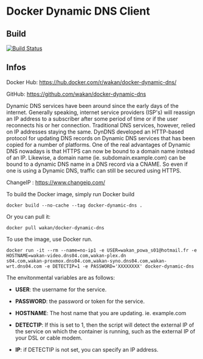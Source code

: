 Docker Dynamic DNS Client
=====

## Build
[![Build Status](https://travis-ci.org/wakan/docker-dynamic-dns.svg?branch=master)](https://travis-ci.org/wakan/docker-dynamic-dns)

## Infos

Docker Hub: https://hub.docker.com/r/wakan/docker-dynamic-dns/

GitHub: https://github.com/wakan/docker-dynamic-dns

Dynamic DNS services have been around since the early days of the internet. Generally speaking, internet service providers (ISP's) will reassign an IP address to a subscriber after some period of time or if the user reconnects his or her connection. Traditional DNS services, however, relied on IP addresses staying the same. DynDNS developed an HTTP-based protocol for updating DNS records on Dynamic DNS services that has been copied for a number of platforms.  One of the real advantages of Dynamic DNS nowadays is that HTTPS can now be bound to a domain name instead of an IP. Likewise, a domain name (ie. subdomain.example.com) can be bound to a dynamic DNS name in a DNS record via a CNAME. So even if one is using a Dynamic DNS, traffic can still be secured using HTTPS.

ChangeIP : https://www.changeip.com/

To build the Docker image, simply run Docker build

```
docker build --no-cache --tag docker-dynamic-dns .
```

Or you can pull it:

```
docker pull wakan/docker-dynamic-dns
```

To use the image, use Docker run.

```
docker run -it --rm --name=no-ip1 -e USER=wakan_powa_s01@hotmail.fr -e HOSTNAME=wakan-video.dns04.com,wakan-plex.dn
s04.com,wakan-proxmox.dns04.com,wakan-syno.dns04.com,wakan-wrt.dns04.com -e DETECTIP=1 -e PASSWORD='XXXXXXXX' docker-dynamic-dns
```

The envitonmental variables are as follows:

* **USER**: the username for the service.

* **PASSWORD**: the password or token for the service.

* **HOSTNAME**: The host name that you are updating. ie. example.com

* **DETECTIP**: If this is set to 1, then the script will detect the external IP of the service on which the container is running, such as the external IP of your DSL or cable modem.

* **IP**: if DETECTIP is not set, you can specify an IP address.
